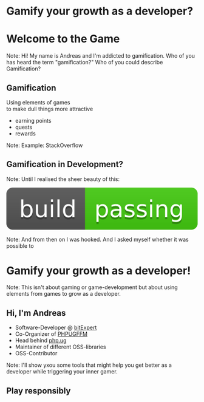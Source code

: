 # Gamify your growth as a developer?



# Welcome to the Game

Note: Hi! My name is Andreas and I'm addicted to gamification. Who of
you has heard the term "gamification?" Who of you could describe
Gamification?




## Gamification

Using elements of games<br>
to make dull things more attractive


* <!-- .element: class="fragment" -->earning points
* <!-- .element: class="fragment" -->quests
* <!-- .element: class="fragment" -->rewards


Note: Example: StackOverflow




## Gamification in Development?

Note: Until I realised the sheer beauty of this:




![Passing Build](../resources/img/passing.svg)

Note: And from then on I was hooked. And I asked myself whether it
was possible to




# Gamify your growth as a developer!

Note: This isn't about gaming or game-development but about using
elements from games to grow as a developer.



## Hi, I'm Andreas

* Software-Developer @ [bitExpert](https://bitexpert.de)
* Co-Organizer of [PHPUGFFM](http://phpugffm.de)
* Head behind [php.ug](https://php.ug)
* Maintainer of different OSS-libraries
* OSS-Contributor

Note: I'll show yxou some tools that might help you get better as a developer
while triggering your inner gamer.



## Play responsibly

